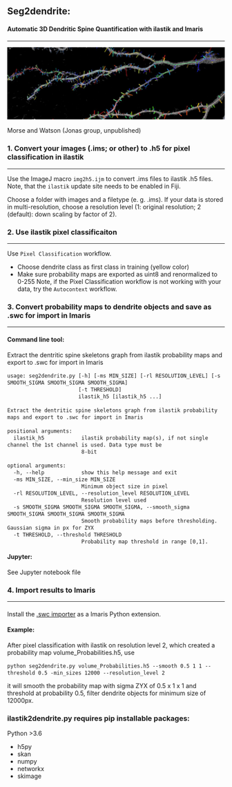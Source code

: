 ## Seg2dendrite:
#### Automatic 3D Dendritic Spine Quantification with ilastik and Imaris
---

<img src="assets/dendrite+spines_5_1200x400.jpg" alt="Morse and Watson (Jonas group, unpublished)" style="width:512px;"/>

Morse and Watson (Jonas group, unpublished)

### 1. Convert your images (.ims; or other) to .h5 for pixel classification in ilastik
---

Use the ImageJ macro `img2h5.ijm` to convert .ims files to ilastik .h5 files. Note,
that the `ilastik` update site needs to be enabled in Fiji.

Choose a folder with images and a filetype (e. g. .ims). If your data is stored in
multi-resolution, choose a resolution level (1: original resolution; 2 (default): down scaling by factor of 2).

### 2. Use ilastik pixel classificaiton
---

Use `Pixel Classification` workflow.
* Choose dendrite class as first class in training (yellow color)
* Make sure probability maps are exported as uint8 and renormalized to 0-255
Note, if the Pixel Classification workflow is not working with your data, try
the `Autocontext` workflow.

### 3. Convert probability maps to dendrite objects and save as .swc for import in Imaris
---
#### Command line tool:

Extract the dentritic spine skeletons graph from ilastik probability maps and export to .swc for import in Imaris

```
usage: seg2dendrite.py [-h] [-ms MIN_SIZE] [-rl RESOLUTION_LEVEL] [-s SMOOTH_SIGMA SMOOTH_SIGMA SMOOTH_SIGMA]
                       [-t THRESHOLD]
                       ilastik_h5 [ilastik_h5 ...]

Extract the dentritic spine skeletons graph from ilastik probability maps and export to .swc for import in Imaris

positional arguments:
  ilastik_h5            ilastik probability map(s), if not single channel the 1st channel is used. Data type must be
                        8-bit

optional arguments:
  -h, --help            show this help message and exit
  -ms MIN_SIZE, --min_size MIN_SIZE
                        Minimum object size in pixel
  -rl RESOLUTION_LEVEL, --resolution_level RESOLUTION_LEVEL
                        Resolution level used
  -s SMOOTH_SIGMA SMOOTH_SIGMA SMOOTH_SIGMA, --smooth_sigma SMOOTH_SIGMA SMOOTH_SIGMA SMOOTH_SIGMA
                        Smooth probability maps before thresholding. Gaussian sigma in px for ZYX
  -t THRESHOLD, --threshold THRESHOLD
                        Probability map threshold in range [0,1].
```
#### Jupyter:
See Jupyter notebook file

### 4. Import results to Imaris
---

####
Install the [.swc importer](./imaris_swc_impex) as a Imaris Python extension.

#### Example:
After pixel classification with ilastik on resolution level 2, which created a probability map volume_Probabilities.h5, use

```
python seg2dendrite.py volume_Probabilities.h5 --smooth 0.5 1 1 --threshold 0.5 -min_sizes 12000 --resolution_level 2
```

it will smooth the probability map with sigma ZYX of 0.5 x 1 x 1 and threshold at probability 0.5, filter dendrite objects for minimum size of 12000px.

### ilastik2dendrite.py requires pip installable packages:
Python >3.6
* h5py
* skan
* numpy
* networkx
* skimage
